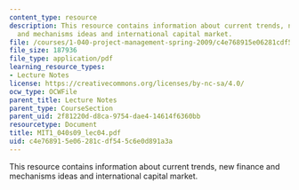 ```yaml
---
content_type: resource
description: This resource contains information about current trends, new finance
  and mechanisms ideas and international capital market.
file: /courses/1-040-project-management-spring-2009/c4e768915e06281cdf545c6e0d891a3a_MIT1_040s09_lec04.pdf
file_size: 187936
file_type: application/pdf
learning_resource_types:
- Lecture Notes
license: https://creativecommons.org/licenses/by-nc-sa/4.0/
ocw_type: OCWFile
parent_title: Lecture Notes
parent_type: CourseSection
parent_uid: 2f81220d-d8ca-9754-dae4-14614f6360bb
resourcetype: Document
title: MIT1_040s09_lec04.pdf
uid: c4e76891-5e06-281c-df54-5c6e0d891a3a
---
```

This resource contains information about current trends, new finance and mechanisms ideas and international capital market.